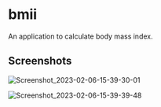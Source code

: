 # bmii

An application to calculate body mass index.

## Screenshots

![Screenshot_2023-02-06-15-39-30-01](https://user-images.githubusercontent.com/88496284/216954311-17793dbd-cbb3-403f-8aba-b791e69f08a2.jpg)


![Screenshot_2023-02-06-15-39-39-48](https://user-images.githubusercontent.com/88496284/216954343-ca743d9d-b688-4596-b99f-32fbaf588cfb.jpg)
